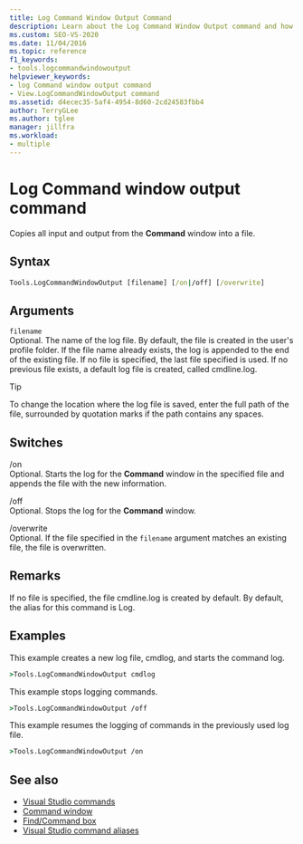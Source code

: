 ```yaml
---
title: Log Command Window Output Command
description: Learn about the Log Command Window Output command and how it Copies all input and output from the Command window into a file.
ms.custom: SEO-VS-2020
ms.date: 11/04/2016
ms.topic: reference
f1_keywords:
- tools.logcommandwindowoutput
helpviewer_keywords:
- log Command window output command
- View.LogCommandWindowOutput command
ms.assetid: d4ecec35-5af4-4954-8d60-2cd24583fbb4
author: TerryGLee
ms.author: tglee
manager: jillfra
ms.workload:
- multiple
---
```

# Log Command window output command

Copies all input and output from the **Command** window into a file.

## Syntax

```cmd
Tools.LogCommandWindowOutput [filename] [/on|/off] [/overwrite]
```

## Arguments

`filename`\
Optional. The name of the log file. By default, the file is created in the user's profile folder. If the file name already exists, the log is appended to the end of the existing file. If no file is specified, the last file specified is used. If no previous file exists, a default log file is created, called cmdline.log.

> [!TIP]
> To change the location where the log file is saved, enter the full path of the file, surrounded by quotation marks if the path contains any spaces.

## Switches

/on\
Optional. Starts the log for the **Command** window in the specified file and appends the file with the new information.

/off\
Optional. Stops the log for the **Command** window.

/overwrite\
Optional. If the file specified in the `filename` argument matches an existing file, the file is overwritten.

## Remarks

If no file is specified, the file cmdline.log is created by default. By default, the alias for this command is Log.

## Examples

This example creates a new log file, cmdlog, and starts the command log.

```cmd
>Tools.LogCommandWindowOutput cmdlog
```

This example stops logging commands.

```cmd
>Tools.LogCommandWindowOutput /off
```

This example resumes the logging of commands in the previously used log file.

```cmd
>Tools.LogCommandWindowOutput /on
```

## See also

- [Visual Studio commands](../../ide/reference/visual-studio-commands.md)
- [Command window](../../ide/reference/command-window.md)
- [Find/Command box](../../ide/find-command-box.md)
- [Visual Studio command aliases](../../ide/reference/visual-studio-command-aliases.md)
